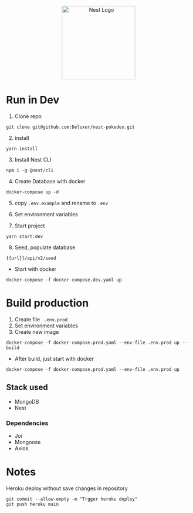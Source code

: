 <p align="center">
  <a href="http://nestjs.com/" target="blank"><img src="https://nestjs.com/img/logo-small.svg" width="200" alt="Nest Logo" /></a>
</p>


# Run in Dev
1. Clone repo
```
git clone git@github.com:Deluxer/nest-pokedex.git
```

2. install
```
yarn install
```
3. Install Nest CLI
```
npm i -g @nest/cli
```

4. Create Database with docker
```
docker-compose up -d
```

5. copy ```.env.example``` and rename to ```.env```

6. Set environment variables

7. Start project
```
yarn start:dev
```

8. Seed, populate database
```
{{url}}/api/v2/seed
```
* Start with docker
```
docker-compose -f docker-compose.dev.yaml up
```

# Build production
1. Create file ``` .env.prod```
2. Set environment variables
3. Create new image
```
docker-compose -f docker-compose.prod.yaml --env-file .env.prod up --build
```
* After build, just start with docker
```
docker-compose -f docker-compose.prod.yaml --env-file .env.prod up
```

## Stack used
* MongoDB
* Nest

### Dependencies
* Joi
* Mongoose
* Axios

# Notes

Heroku deploy without save changes in repository
```
git commit --allow-empty -m "Trgger heroku deploy"
git push heroku main
```